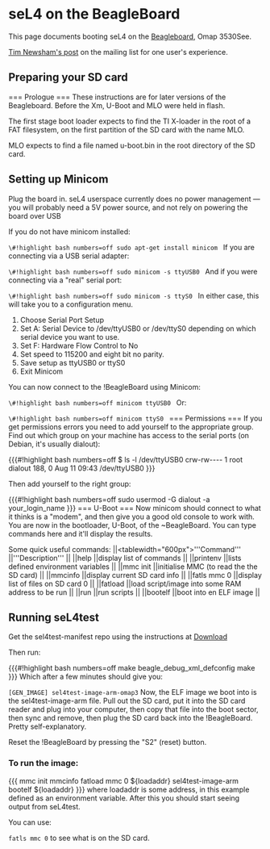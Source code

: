 # seL4 on the BeagleBoard


This page documents booting seL4 on the
[Beagleboard](http://beagleboard.org/beagleboard), Omap
3530See.

[Tim Newsham's post](http://sel4.systems/pipermail/devel/2014-August/000030.html) on the mailing list for one user's experience.

## Preparing your SD card
 === Prologue === These instructions are for
later versions of the Beagleboard. Before the Xm, U-Boot and MLO were
held in flash.

The first stage boot loader expects to find the TI X-loader in the root
of a FAT filesystem, on the first partition of the SD card with the name
MLO.

MLO expects to find a file named u-boot.bin in the root directory of the
SD card.

## Setting up Minicom
 Plug the board in. seL4 userspace currently
does no power management — you will probably need a 5V power source, and
not rely on powering the board over USB

If you do not have minicom installed:

`\#!highlight bash numbers=off sudo apt-get install minicom ` If you
are connecting via a USB serial adapter:

`\#!highlight bash numbers=off sudo minicom -s ttyUSB0 ` And if you
were connecting via a "real" serial port:

`\#!highlight bash numbers=off sudo minicom -s ttyS0 ` In either
case, this will take you to a configuration menu.

  1.  Choose Serial Port Setup
  2.  Set A: Serial Device to /dev/ttyUSB0 or /dev/ttyS0 depending on
      which serial device you want to use.
  3.  Set F: Hardware Flow Control to No
  4.  Set speed to 115200 and eight bit no parity.
  5.  Save setup as ttyUSB0 or ttyS0
  6.  Exit Minicom

You can now connect to the !BeagleBoard using Minicom:

`\#!highlight bash numbers=off minicom ttyUSB0 ` Or:

`\#!highlight bash numbers=off minicom ttyS0 ` === Permissions ===
If you get permissions errors you need to add yourself to the
appropriate group. Find out which group on your machine has access to
the serial ports (on Debian, it's usually dialout):

{{{\#!highlight bash numbers=off $ ls -l /dev/ttyUSB0 crw-rw---- 1 root
dialout 188, 0 Aug 11 09:43 /dev/ttyUSB0 }}}

Then add yourself to the right group:

{{{\#!highlight bash numbers=off sudo usermod -G dialout -a
your_login_name }}} === U-Boot === Now minicom should connect to what
it thinks is a "modem", and then give you a good old console to work
with. You are now in the bootloader, U-Boot, of the \~BeagleBoard. You
can type commands here and it'll display the results.

Some quick useful commands: ||<tablewidth="600px">'''Command'''
||'''Description''' || ||help ||display list of commands || ||printenv
||lists defined environment variables || ||mmc init ||initialise MMC (to
read the the SD card) || ||mmcinfo ||display current SD card info ||
||fatls mmc 0 ||display list of files on SD card 0 || ||fatload ||load
script/image into some RAM address to be run || ||run ||run scripts ||
||bootelf ||boot into en ELF image ||

## Running seL4test
 Get the sel4test-manifest repo using the
instructions at
[Download](https://sel4.systems/Info/Hardware/home.pml)

Then run:

{{{\#!highlight bash numbers=off make beagle_debug_xml_defconfig make
}}} Which after a few minutes should give you:

` [GEN_IMAGE] sel4test-image-arm-omap3 ` Now, the ELF image we
boot into is the sel4test-image-arm file. Pull out the SD card, put it
into the SD card reader and plug into your computer, then copy that file
into the boot sector, then sync and remove, then plug the SD card back
into the !BeagleBoard. Pretty self-explanatory.

Reset the !BeagleBoard by pressing the "S2" (reset) button.

### To run the image:
 {{{ mmc init mmcinfo fatload mmc 0
${loadaddr} sel4test-image-arm bootelf ${loadaddr} }}} where loadaddr
is some address, in this example defined as an environment variable.
After this you should start seeing output from seL4test.

You can use:

` fatls mmc 0 ` to see what is on the SD card.
